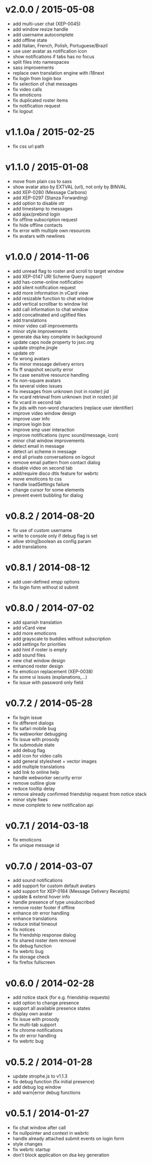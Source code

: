 v2.0.0 / 2015-05-08
===
- add multi-user chat (XEP-0045)
- add window resize handle
- add username autocomplete
- add offline state
- add Italian, French, Polish, Portuguese/Brazil
- use user avatar as notification icon
- show notifications if tabs has no focus
- split files into namespaces
- sass improvements
- replace own translation engine with i18next
- fix login from login box
- fix selection of chat messages
- fix video calls
- fix emoticons
- fix duplicated roster items
- fix notification request
- fix logout

v1.1.0a / 2015-02-25
===
- fix css url path

v1.1.0 / 2015-01-08
===
- move from plain css to sass
- show avatar also by EXTVAL (url), not only by BINVAL
- add XEP-0280 (Message Carbons)
- add XEP-0297 (Stanza Forwarding)
- add option to disable otr
- add timestamp to messages
- add ajax/prebind login
- fix offline subscription request
- fix hide offline contacts
- fix error with multiple own resources
- fix avatars with newlines

v1.0.0 / 2014-11-06
===
- add unread flag to roster and scroll to target window
- add XEP-0147 URI Scheme Query support
- add has-come-online notification
- add silent notification request
- add more information in vCard view
- add resizable function to chat window
- add vertical scrollbar to window list
- add call information to chat window
- add concatinated and uglified files
- add translations
- minor video call improvements
- minor style improvements
- generate dsa key complete in background
- update caps node property to jsxc.org
- update strophe.jingle
- update otr
- fix wrong avatars
- fix minor message delivery errors 
- fix ff snapshot security error
- fix case sensitive resource handling
- fix non-square avatars
- fix several video issues
- fix messages from unknown (not in roster) jid
- fix vcard retrieval from unknown (not in roster) jid
- fix vcard in second tab
- fix jids with non-word characters (replace user identifier)
- improve video window design
- improve user info
- improve login box
- improve smp user interaction
- improve notifications (sync sound/message, icon)
- minor chat window improvements
- detect email in message
- detect uri scheme in message
- end all private conversations on logout
- remove email pattern from contact dialog
- disable video on second tab
- add/require disco dtls feature for webrtc
- move emoticons to css
- handle loadSettings failure
- change cursor for some elements
- prevent event bubbling for dialog

v0.8.2 / 2014-08-20
===
- fix use of custom username
- write to console only if debug flag is set
- allow string|boolean as config param
- add translations

v0.8.1 / 2014-08-12
===
- add user-defined xmpp options
- fix login form without id submit

v0.8.0 / 2014-07-02
===
- add spanish translation
- add vCard view
- add more emoticons
- add grayscale to buddies without subscription
- add settings for priorities
- add hint if roster is empty
- add sound files
- new chat window design
- enhanced roster design
- fix emoticon replacement (XEP-0038)
- fix some ui issues (explanations,...)
- fix issue with password only field

v0.7.2 / 2014-05-28
===
- fix login issue
- fix different dialogs
- fix safari mobile bug
- fix webworker debugging
- fix issue with prosody
- fix submodule state
- add debug flag
- add icon for video calls
- add general stylesheet + vector images
- add multiple translations
- add link to online help
- handle webworker security error
- remove outline glow
- reduce tooltip delay
- remove already confirmed friendship request from notice stack
- minor style fixes
- move complete to new notification api


v0.7.1 / 2014-03-18
===
- fix emoticons
- fix unique message id

v0.7.0 / 2014-03-07
===
- add sound notifications
- add support for custom default avatars
- add support for XEP-0184 (Message Delivery Receipts)
- update & extend hover info
- handle presence of type unsubscribed
- remove roster footer if offline
- enhance otr error handling
- enhance translations
- reduce initial timeout
- fix notices
- fix friendship response dialog
- fix shared roster item removel
- fix debug function
- fix webrtc bug
- fix storage check
- fix firefox fullscreen

v0.6.0 / 2014-02-28
===
- add notice stack (for e.g. friendship requests)
- add option to change presence
- support all available presence states
- display own avatar
- fix issue with prosody
- fix multi-tab support
- fix chrome notifications
- fix otr error handling
- fix webrtc bug

v0.5.2 / 2014-01-28
===
- update strophe.js to v1.1.3
- fix debug function (fix initial presence)
- add debug log window
- add warn|error debug functions

v0.5.1 / 2014-01-27
===
- fix chat window after call
- fix nullpointer and context in webrtc
- handle already attached submit events on login form
- style changes
- fix webrtc startup
- don't block application on dsa key generation
